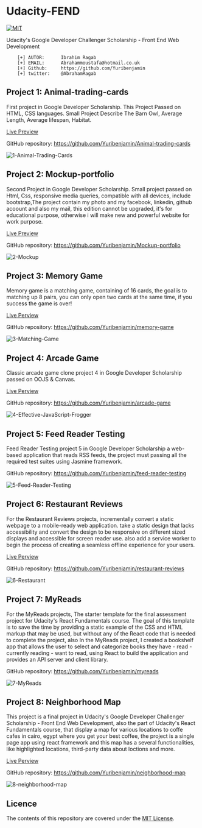# Udacity-FEND
[![MIT](https://img.shields.io/badge/license-MIT-blue.svg)](https://github.com/Yuribenjamin/Udacity-FEND/blob/master/LICENSE)

Udacity's Google Developer Challenger Scholarship - Front End Web Development

```
    [+] AUTOR:      Ibrahim Ragab
    [+] EMAIL:      Abrahammoustafa@hotmail.co.uk
    [+] Github:     https://github.com/Yuribenjamin
    [+] twitter:    @AbrahamRagab

```

## Project 1: Animal-trading-cards

First project in Google Developer Scholarship. This Project Passed on HTML, CSS languages. Small Project Describe The Barn Owl, Average Length, Average lifespan, Habitat.

[Live Preview](https://yuribenjamin.github.io/Animal-trading-cards/)

GitHub repository: https://github.com/Yuribenjamin/Animal-trading-cards

![1-Animal-Trading-Cards](./img/1-Animal-Trading-Cards.png)


## Project 2: Mockup-portfolio

Second Project in Google Developer Scholarship. Small project passed on Html, Css, responsive media queries, compatible with all devices, include bootstrap,The project contain my photo and my facebook, linkedin, github acoount and also my mail, this edition cannot be upgraded, it's for educational purpose, otherwise i will make new and powerful website for work purpose.

[Live Preview](https://yuribenjamin.github.io/Mockup-portfolio/)

GitHub repository: https://github.com/Yuribenjamin/Mockup-portfolio

![2-Mockup](./img/2-Mockup.png)


## Project 3: Memory Game

Memory game is a matching game, containing of 16 cards, the goal is to matching up 8 pairs, you can only open two cards at the same time, if you success the game is over!

[Live Perview](https://yuribenjamin.github.io/memory-game/)

GitHub repository: https://github.com/Yuribenjamin/memory-game

![3-Matching-Game](./img/3-Matching-Game.png)


## Project 4: Arcade Game

Classic arcade game clone project 4 in Google Developer Scholarship passed on OOJS & Canvas.

[Live Perview](https://yuribenjamin.github.io/arcade-game/)

GitHub repository: https://github.com/Yuribenjamin/arcade-game

![4-Effective-JavaScript-Frogger](./img/4-Effective-JavaScript-Frogger.png)


## Project 5: Feed Reader Testing

Feed Reader Testing project 5 in Google Developer Scholarship a web-based application that reads RSS feeds, the project must passing all the required test suites using Jasmine framework.

GitHub repository: https://github.com/Yuribenjamin/feed-reader-testing

![5-Feed-Reader-Testing](./img/5-Feed-Reader-Testing.png)


## Project 6: Restaurant Reviews

For the Restaurant Reviews projects, incrementally convert a static webpage to a mobile-ready web application. take a static design that lacks accessibility and convert the design to be responsive on different sized displays and accessible for screen reader use. also add a service worker to begin the process of creating a seamless offline experience for your users.

[Live Perview](https://yuribenjamin.github.io/restaurant-reviews/)

GitHub repository:  https://github.com/Yuribenjamin/restaurant-reviews

![6-Restaurant](./img/6-Restaurant.jpg)


## Project 7: MyReads

For the MyReads projects, The starter template for the final assessment project for Udacity's React Fundamentals course. The goal of this template is to save the time by providing a static example of the CSS and HTML markup that may be used, but without any of the React code that is needed to complete the project, also In the MyReads project, I created a bookshelf app that allows the user to select and categorize books they have - read - currently reading - want to read, using React to build the application and provides an API server and client library.

GitHub repository: https://github.com/Yuribenjamin/myreads

![7-MyReads](./img/7-MyReads.png)


## Project 8: Neighborhood Map

This project is a final project in Udacity's Google Developer Challenger Scholarship - Front End Web Development, also the part of Udacity's React Fundamentals course, that display a map for various locations to coffe cafes in cairo, egypt where you get your best coffee, the project is a single page app using react framework and this map has a several functionalities, like highlighted locations, third-party data about loctions and more.

[Live Perview](https://yuribenjamin.github.io/neighborhood-map/)

GitHub repository: https://github.com/Yuribenjamin/neighborhood-map

![8-neighborhood-map](./img/8-neighborhood-map.png)

## Licence
The contents of this repository are covered under the [MIT License](https://rem.mit-license.org/).
